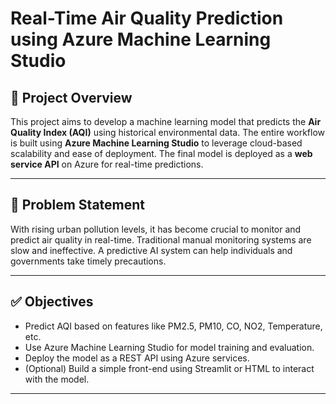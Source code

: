 # Real-Time Air Quality Prediction using Azure Machine Learning Studio

## 📌 Project Overview

This project aims to develop a machine learning model that predicts the **Air Quality Index (AQI)** using historical environmental data. The entire workflow is built using **Azure Machine Learning Studio** to leverage cloud-based scalability and ease of deployment. The final model is deployed as a **web service API** on Azure for real-time predictions.

---

## 🎯 Problem Statement

With rising urban pollution levels, it has become crucial to monitor and predict air quality in real-time. Traditional manual monitoring systems are slow and ineffective. A predictive AI system can help individuals and governments take timely precautions.

---

## ✅ Objectives

- Predict AQI based on features like PM2.5, PM10, CO, NO2, Temperature, etc.
- Use Azure Machine Learning Studio for model training and evaluation.
- Deploy the model as a REST API using Azure services.
- (Optional) Build a simple front-end using Streamlit or HTML to interact with the model.

---

